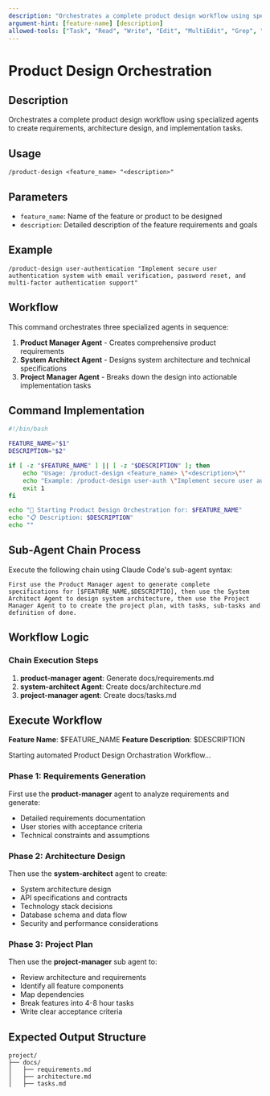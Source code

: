 ```yaml
---
description: "Orchestrates a complete product design workflow using specialized agents to create requirements, architecture design, and implementation tasks."
argument-hint: [feature-name] [description]
allowed-tools: ["Task", "Read", "Write", "Edit", "MultiEdit", "Grep", "Glob", "TodoWrite"]
---
```


# Product Design Orchestration

## Description
Orchestrates a complete product design workflow using specialized agents to create requirements, architecture design, and implementation tasks.

## Usage
```
/product-design <feature_name> "<description>"
```

## Parameters
- `feature_name`: Name of the feature or product to be designed
- `description`: Detailed description of the feature requirements and goals

## Example
```
/product-design user-authentication "Implement secure user authentication system with email verification, password reset, and multi-factor authentication support"
```

## Workflow
This command orchestrates three specialized agents in sequence:

1. **Product Manager Agent** - Creates comprehensive product requirements
2. **System Architect Agent** - Designs system architecture and technical specifications  
3. **Project Manager Agent** - Breaks down the design into actionable implementation tasks

## Command Implementation
```bash
#!/bin/bash

FEATURE_NAME="$1"
DESCRIPTION="$2"

if [ -z "$FEATURE_NAME" ] || [ -z "$DESCRIPTION" ]; then
    echo "Usage: /product-design <feature_name> \"<description>\""
    echo "Example: /product-design user-auth \"Implement secure user authentication\""
    exit 1
fi

echo "🎯 Starting Product Design Orchestration for: $FEATURE_NAME"
echo "📋 Description: $DESCRIPTION"
echo ""
```
## Sub-Agent Chain Process

Execute the following chain using Claude Code's sub-agent syntax:

```
First use the Product Manager agent to generate complete specifications for [$FEATURE_NAME,$DESCRIPTIO], then use the System Architect Agent to design system architecture, then use the Project Manager Agent to to create the project plan, with tasks, sub-tasks and definition of done.
```

## Workflow Logic


### Chain Execution Steps

1. **product-manager agent**: Generate docs/requirements.md
2. **system-architect Agent**: Create docs/architecture.md
3. **project-manager agent**: Create docs/tasks.md

## Execute Workflow

**Feature Name**: $FEATURE_NAME
**Feature Description**: $DESCRIPTION

Starting automated Product Design Orchastration Workflow...

### Phase 1: Requirements Generation

First use the **product-manager**  agent to analyze requirements and generate:
- Detailed requirements documentation
- User stories with acceptance criteria
- Technical constraints and assumptions

### Phase 2: Architecture Design

Then use the **system-architect**  agent to create:
- System architecture design
- API specifications and contracts
- Technology stack decisions
- Database schema and data flow
- Security and performance considerations

### Phase 3: Project Plan

Then use the **project-manager** sub agent to:
- Review architecture and requirements
- Identify all feature components
- Map dependencies
- Break features into 4-8 hour tasks
- Write clear acceptance criteria

## Expected Output Structure

```
project/
├── docs/
│   ├── requirements.md
│   ├── architecture.md
│   ├── tasks.md
```